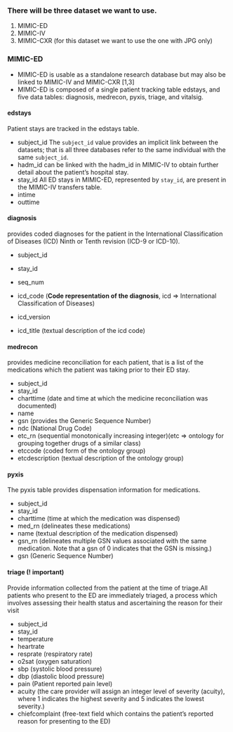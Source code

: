 

### There will be three dataset we want to use.
1. MIMIC-ED
2. MIMIC-IV
3. MIMIC-CXR (for this dataset
we want to use the one with JPG only)



###


### MIMIC-ED
- MIMIC-ED is usable as a standalone research database
but may also be linked to MIMIC-IV and MIMIC-CXR [1,3]
- MIMIC-ED is composed of a single patient tracking table
edstays, and five data tables: diagnosis, medrecon, pyxis, triage, and vitalsig.
  
#### edstays
Patient stays are tracked in the edstays table.
- subject_id
  The `subject_id` value provides an implicit link between the datasets; that is all three databases refer to the same individual with the same `subject_id`.
- hadm_id
  can be linked with the hadm_id in MIMIC-IV to obtain further detail about the patient’s hospital stay.
- stay_id
  All ED stays in MIMIC-ED, represented by `stay_id`, are present in the MIMIC-IV transfers table.
- intime
- outtime

#### diagnosis
provides coded diagnoses for the patient in the International Classification of Diseases (ICD) Ninth or Tenth revision (ICD-9 or ICD-10). 
- subject_id 
- stay_id
- seq_num


- icd_code (**Code representation of the diagnosis**, icd => International Classification of Diseases)
- icd_version
- icd_title (textual description of the icd code)
  

#### medrecon
provides medicine reconciliation for each patient, that is a list of the medications which the patient was taking prior to their ED stay.
- subject_id
- stay_id
- charttime (date and time at which the medicine reconciliation was documented)
- name
- gsn (provides the Generic Sequence Number)
- ndc (National Drug Code)
- etc_rn (sequential monotonically increasing integer)(etc => ontology for grouping together drugs of a similar class)
- etccode (coded form of the ontology group)
- etcdescription (textual description of the ontology group)

#### pyxis
The pyxis table provides dispensation information for medications.

- subject_id
- stay_id
- charttime (time at which the medication was dispensed)
- med_rn (delineates these medications)
- name (textual description of the medication dispensed)
- gsn_rn (delineates multiple GSN values associated with the same medication. Note that a gsn of 0 indicates that the GSN is missing.)
- gsn (Generic Sequence Number)

#### **triage** (! important)
Provide information collected from the patient at the time of triage.All patients who present to the ED are immediately triaged, a process which involves assessing their health status and ascertaining the reason for their visit

- subject_id
- stay_id
- temperature 
- heartrate
- resprate (respiratory rate)
- o2sat (oxygen saturation)
- sbp (systolic blood pressure)
- dbp (diastolic blood pressure)
- pain (Patient reported pain level)
- acuity (the care provider will assign an integer level of severity (acuity), where 1 indicates the highest severity and 5 indicates the lowest severity.)
- chiefcomplaint (free-text field which contains the patient’s reported reason for presenting to the ED)


 